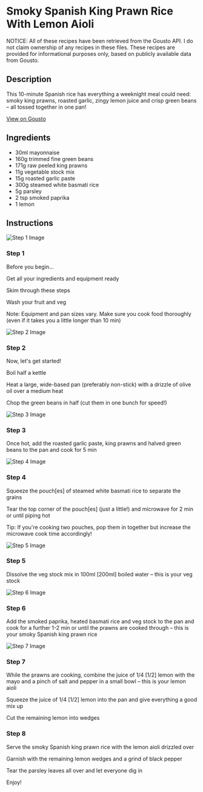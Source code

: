# Smoky Spanish King Prawn Rice With Lemon Aioli

NOTICE: All of these recipes have been retrieved from the Gousto API. I do not claim ownership of any recipes in these files. These recipes are provided for informational purposes only, based on publicly available data from Gousto.

## Description

This 10-minute Spanish rice has everything a weeknight meal could need: smoky king prawns, roasted garlic, zingy lemon juice and crisp green beans – all tossed together in one pan!

[View on Gousto](https://www.gousto.co.uk/recipes/cookbook/smoky-spanish-king-prawn-rice-with-lemon-aioli)

## Ingredients

- 30ml mayonnaise
- 160g trimmed fine green beans
- 171g raw peeled king prawns
- 11g vegetable stock mix
- 15g roasted garlic paste
- 300g steamed white basmati rice
- 5g parsley
- 2 tsp smoked paprika
- 1 lemon

## Instructions

![Step 1 Image](https://production-media.gousto.co.uk/cms/recipe-step-image/Admin10mm-Step-1-1626175973844-x200.jpg)

### Step 1

Before you begin...

Get all your ingredients and equipment ready

Skim through these steps

Wash your fruit and veg

Note: Equipment and pan sizes vary. Make sure you cook food thoroughly (even if it takes you a little longer than 10 min)

![Step 2 Image](https://production-media.gousto.co.uk/cms/recipe-step-image/Step-2-1626087813994-x200.jpg)

### Step 2

Now, let's get started!

Boil half a kettle

Heat a large, wide-based pan (preferably non-stick) with a drizzle of olive oil over a medium heat

Chop the green beans in half (cut them in one bunch for speed!)

![Step 3 Image](https://production-media.gousto.co.uk/cms/recipe-step-image/Step-3-1626087818092-x200.jpg)

### Step 3

Once hot, add the roasted garlic paste, king prawns and halved green beans to the pan and cook for 5 min

![Step 4 Image](https://production-media.gousto.co.uk/cms/recipe-step-image/Step-4-1626087822593-x200.jpg)

### Step 4

Squeeze the pouch<span class="text-danger">[es]</span> of steamed white basmati rice to separate the grains

Tear the top corner of the pouch<span class="text-danger">[es]</span> (just a little!) and microwave for 2 min or until piping hot

Tip: If you're cooking two pouches, pop them in together but increase the microwave cook time accordingly!

![Step 5 Image](https://production-media.gousto.co.uk/cms/recipe-step-image/Step-5-1626087835512-x200.jpg)

### Step 5

Dissolve the veg stock mix in 100ml <span class="text-danger">[200ml]</span> boiled water – this is your veg stock

![Step 6 Image](https://production-media.gousto.co.uk/cms/recipe-step-image/Step-6-1626087867850-x200.jpg)

### Step 6

Add the smoked paprika, heated basmati rice and veg stock to the pan and cook for a further 1-2 min or until the prawns are cooked through – this is your smoky Spanish king prawn rice

![Step 7 Image](https://production-media.gousto.co.uk/cms/recipe-step-image/Step-7-1626087860069-x200.jpg)

### Step 7

While the prawns are cooking, combine the juice of 1/4 <span class="text-danger">[1/2]</span> lemon with the mayo and a pinch of salt and pepper in a small bowl – this is your lemon aioli

Squeeze the juice of 1/4 <span class="text-danger">[1/2]</span> lemon into the pan and give everything a good mix up

Cut the remaining lemon into wedges

### Step 8

Serve the smoky Spanish king prawn rice with the lemon aioli drizzled over

Garnish with the remaining lemon wedges and a grind of black pepper

Tear the parsley leaves all over and let everyone dig in

Enjoy!

